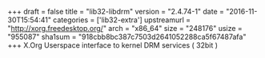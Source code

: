 +++
draft = false
title = "lib32-libdrm"
version = "2.4.74-1"
date = "2016-11-30T15:54:41"
categories = ['lib32-extra']
upstreamurl = "http://xorg.freedesktop.org/"
arch = "x86_64"
size = "248176"
usize = "955087"
sha1sum = "918cbb8bc387c7503d2641052288ca5f67487afa"
+++
X.Org Userspace interface to kernel DRM services ( 32bit )